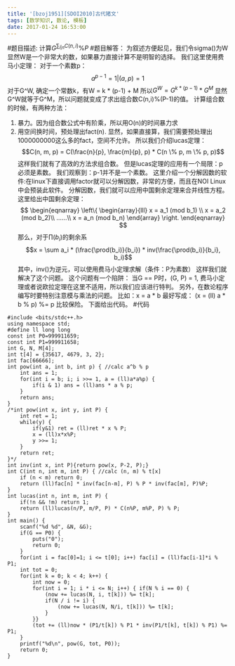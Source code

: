 ```yaml
---
title: '[bzoj1951][SDOI2010]古代猪文'
tags: [数学知识, 数论, 模板]
date: 2017-01-24 16:53:00
---
```


#题目描述:
计算$G^{\sum_{i|n} C(n,i)} \% P$
#题目解答：
为叙述方便起见，我们令sigma()为W
显然W是一个非常大的数，如果暴力直接计算不是明智的选择。
我们这里使用费马小定理：
对于一个素数p：
$$a^{p-1} = 1 | (a, p) = 1$$
对于G^W, 确定一个常数k，有W = k * (p-1) + M
所以$G^W = G^{k*(p-1)} * G^M$
显然G^W就等于G^M，所以问题就变成了求出组合数C(n,i)%(P-1)的值。
计算组合数的时候，有两种方法：
1) 暴力。因为组合数公式中有阶乘，所以用O(n)的时间暴力求
2) 用空间换时间，预处理出fact(n).
显然，如果直接算，我们需要预处理出1000000000这么多的fact，空间不允许。
所以我们介绍lucas定理：
$$C(n, m, p) = C(\frac{n}{p}, \frac{m}{p}, p) * C(n \% p, m \% p, p)$$
这样我们就有了高效的方法求组合数。
但是lucas定理的应用有一个局限：p必须是素数。
我们观察到：p-1并不是一个素数。
这里介绍一个分解因数的软件:在linux下直接调用factor就可以分解因数，非常的方便，而且在NOI Linux中会预装此软件。
分解因数，我们就可以应用中国剩余定理来合并线性方程。
这里给出中国剩余定理：
$$
\begin{eqnarray}
\left\{
\begin{array}{lll}
x = a_1 (mod  b_1) \\
x = a_2 (mod  b_2)\\
......\\
x = a_n (mod  b_n)
\end{array}
\right.
\end{eqnarray}
$$
那么，对于$\prod(b_i)$的剩余系
$$x = \sum a_i * (\frac{\prod(b_i)}{b_i}) * inv(\frac{\prod(b_i)}{b_i}, b_i)$$
其中，inv()为逆元，可以使用费马小定理求解（条件：P为素数）
这样我们就解决了这个问题。
这个问题有一个陷阱：
当G == P时，(G, P) = 1, 费马小定理或者说欧拉定理在这里不适用，所以我们应该进行特判。
另外，在数论程序编写时要特别注意模与乘法的问题。
比如：x = a * b
最好写成：
(x = (ll) a * b % p) %= p
比较保险。
下面给出代码。
#代码

```
#include <bits/stdc++.h>
using namespace std;
#define ll long long
const int P0=999911659;
const int P1=999911658; 
int G, N, M[4]; 
int t[4] = {35617, 4679, 3, 2};
int fac[66666];
int pow(int a, int b, int p) { //calc a^b % p
    int ans = 1;
    for(int i = b; i; i >>= 1, a = (ll)a*a%p) {
        if(i & 1) ans = (ll)ans * a % p;
    }
    return ans;
}
/*int pow(int x, int y, int P) {
    int ret = 1;
    while(y) {
        if(y&1) ret = (ll)ret * x % P;
        x = (ll)x*x%P;
        y >>= 1;
    }
    return ret;
}*/
int inv(int x, int P){return pow(x, P-2, P);}
int C(int n, int m, int P) { //calc (n, m) % t[x]
    if (n < m) return 0;
    return (ll)fac[n] * inv(fac[n-m], P) % P * inv(fac[m], P)%P;
}
int lucas(int n, int m, int P) {
    if(!n && !m) return 1;
    return (ll)lucas(n/P, m/P, P) * C(n%P, m%P, P) % P;
}
int main() {
    scanf("%d %d", &N, &G);
    if(G == P0) {
        puts("0");
        return 0;
    }
    for(int i = fac[0]=1; i <= t[0]; i++) fac[i] = (ll)fac[i-1]*i % P1;
    int tot = 0;
    for(int k = 0; k < 4; k++) {
        int now = 0;
        for(int i = 1; i * i <= N; i++) { if(N % i == 0) {
            (now += lucas(N, i, t[k])) %= t[k];
            if(N / i != i) {
                (now += lucas(N, N/i, t[k])) %= t[k];
            }
        }}
        (tot += (ll)now * (P1/t[k]) % P1 * inv(P1/t[k], t[k]) % P1) %= P1;
    }
    printf("%d\n", pow(G, tot, P0));
    return 0;
}
```